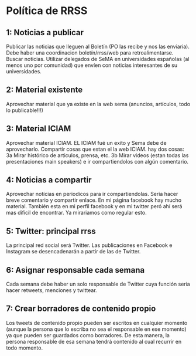 # Política de RRSS

## 1: Noticias a publicar
 Publicar las noticias que lleguen al Boletín (PO las recibe y nos las enviaria). Debe haber una coordinacion 
boletín/rrss/web para retroalimentarse. Buscar noticias. Utilizar delegados de SeMA en universidades españolas 
(al menos uno por comunidad) que envíen  con noticias interesantes de su universidades.

## 2: Material existente
 Aprovechar material que ya existe en la web sema (anuncios, artículos, todo lo publicable!!!)

## 3: Material ICIAM
 Aprovechar material ICIAM. EL ICIAM fué un exito y Sema debe de aprovecharlo. Compartir cosas que estan el la web ICIAM. 
hay dos cosas: 3a Mirar histórico de articulos, prensa, etc. 3b Mirar videos (estan todas las presentaciones main speakers) 
e ir compartiendolos con algún comentario.
 
## 4: Noticias a compartir
 Aprovechar notícias en periodicos para ir compartiendolas. Seria hacer breve comentario y compartir enlace. En mi página 
facebook hay mucho material. También esta en mi perfil facebook y en mi twitter peró ahí será mas dificil de encontrar. 
Ya mirariamos como regular esto.

## 5: Twitter: principal rrss
 La principal red social será Twitter. Las publicaciones en Facebook e Instagram se desencadenarán a partir de las de Twitter.

## 6: Asignar responsable cada semana
 Cada semana debe haber un solo responsable de Twitter cuya función sería hacer retweets, menciones y twittear.

## 7: Crear borradores de contenido propio
 Los tweets de contenido propio pueden ser escritos en cualquier momento (aunque la persona que lo escriba no sea el 
responsable en ese momento) ya que pueden ser guardados como borradores. De esta manera, la persona responsable de esa semana 
tendrá contenido al cual recurrir en todo momento.
